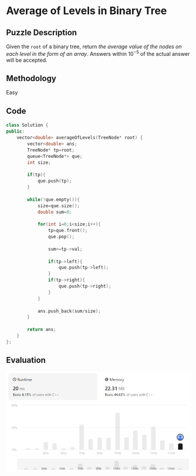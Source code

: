 # Average of Levels in Binary Tree
## Puzzle Description
Given the `root` of a binary tree, return *the average value of the nodes on each level in the form of an array*. Answers within $10^{-5}$ of the actual answer will be accepted.
## Methodology
Easy

## Code 
```cpp
class Solution {
public:
    vector<double> averageOfLevels(TreeNode* root) {
        vector<double> ans;
        TreeNode* tp=root;
        queue<TreeNode*> que;
        int size;

        if(tp){
            que.push(tp);
        }

        while(!que.empty()){
            size=que.size();
            double sum=0;

            for(int i=0;i<size;i++){
                tp=que.front();
                que.pop();

                sum+=tp->val;

                if(tp->left){
                    que.push(tp->left);
                }
                if(tp->right){
                    que.push(tp->right);
                }
            }

            ans.push_back(sum/size);
        }

        return ans;
    }
};
```

## Evaluation
![average](./6_Average%20of%20Levels%20in%20Binary%20Tree.png)